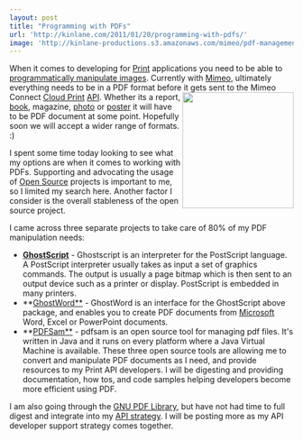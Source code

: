 ```yaml
---
layout: post
title: "Programming with PDFs"
url: 'http://kinlane.com/2011/01/20/programming-with-pdfs/'
image: 'http://kinlane-productions.s3.amazonaws.com/mimeo/pdf-management/GPL-Ghostscript-Logo.png'
---
```


When it comes to developing for [Print][1] applications you need to be able to [programmatically manipulate images][2]. Currently with [Mimeo][3], ultimately everything needs to be in a PDF format before it gets sent to the Mimeo Connect [Cloud Print][4] [API][5]. [<img class="c1" src="http://kinlane-productions.s3.amazonaws.com/mimeo/pdf-management/GPL-Ghostscript-Logo.png" alt="" width="197" height="206" align="right" />][6] Whether its a report, [book][1], magazine, [photo][1] or [poster][1] it will have to be PDF document at some point. Hopefully soon we will accept a wider range of formats. :)

I spent some time today looking to see what my options are when it comes to working with PDFs. Supporting and advocating the usage of [Open Source][7] projects is important to me, so I limited my search here. Another factor I consider is the overall stableness of the open source project.

I came across three separate projects to take care of 80% of my PDF manipulation needs:

  * **[GhostScript][8]** \- Ghostscript is an interpreter for the PostScript language. A PostScript interpreter usually takes as input a set of graphics commands. The output is usually a page bitmap which is then sent to an output device such as a printer or display. PostScript is embedded in many printers.
  * **[GhostWord**][9] \- GhostWord is an interface for the GhostScript above package, and enables you to create PDF documents from [Microsoft][10] Word, Excel or PowerPoint documents.
  * **[PDFSam**][11] \- pdfsam is an open source tool for managing pdf files. It's written in Java and it runs on every platform where a Java Virtual Machine is available.
[<img class="c1" src="http://kinlane-productions.s3.amazonaws.com/mimeo/pdf-management/pdfsam_logo.png" alt="" align="right" />][11] These three open source tools are allowing me to convert and manipulate PDF documents as I need, and provide resources to my Print API developers. I will be digesting and providing documentation, how tos, and code samples helping developers become more efficient using PDF.

I am also going through the [GNU PDF Library][12], but have not had time to full digest and integrate into my [API strategy][13]. I will be posting more as my API developer support strategy comes together.

   [1]: http://www.kinlane.com/category/publishing/
   [2]: http://www.kinlane.com/2011/01/programming-with-images-using-imagemagick/
   [3]: http://www.mimeo.com
   [4]: http://www.kinlane.com/category/cloud-computing/cloud-print/
   [5]: http://www.apievangelist.com/
   [6]: http://pages.cs.wisc.edu/~ghost/doc/intro.htm
   [7]: http://www.kinlane.com/category/open-source/
   [8]: http://pages.cs.wisc.edu/~ghost/
   [9]: http://ghostword.sourceforge.net/
   [10]: http://www.kinlane.com/category/microsoft/
   [11]: http://www.pdfsam.org/mediawiki/index.php?title=Main_Page
   [12]: http://www.gnupdf.org/Library
   [13]: http://www.apievangelist.com
